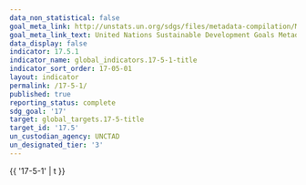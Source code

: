 ```yaml
---
data_non_statistical: false
goal_meta_link: http://unstats.un.org/sdgs/files/metadata-compilation/Metadata-Goal-17.pdf
goal_meta_link_text: United Nations Sustainable Development Goals Metadata (pdf 468kB)
data_display: false
indicator: 17.5.1
indicator_name: global_indicators.17-5-1-title
indicator_sort_order: 17-05-01
layout: indicator
permalink: /17-5-1/
published: true
reporting_status: complete
sdg_goal: '17'
target: global_targets.17-5-title
target_id: '17.5'
un_custodian_agency: UNCTAD
un_designated_tier: '3'
---
```

 {{ '17-5-1' | t }}
